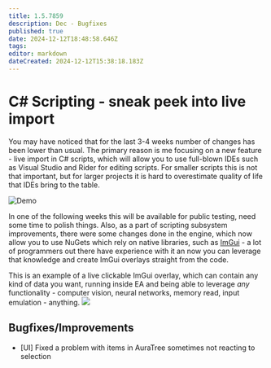 ```yaml
---
title: 1.5.7859
description: Dec - Bugfixes
published: true
date: 2024-12-12T18:48:58.646Z
tags: 
editor: markdown
dateCreated: 2024-12-12T15:38:18.183Z
---
```


# C# Scripting - sneak peek into live import
You may have noticed that for the last 3-4 weeks number of changes has been lower than usual. The primary reason is me focusing on a new feature - live import in C# scripts, which will allow you to use full-blown IDEs such as Visual Studio and Rider for editing scripts.
For smaller scripts this is not that important, but for larger projects it is hard to overestimate quality of life that IDEs bring to the table. 

![Demo](https://s3.eyeauras.net/media/2024/12/NVIDIA_Overlay_PDfPgey8maJy1hos.png)

In one of the following weeks this will be available for public testing, need some time to polish things.
Also, as a part of scripting subsystem improvements, there were some changes done in the engine, which now allow you to use NuGets which rely on native libraries, such as [ImGui](https://github.com/ocornut/imgui) - a lot of programmers out there have experience with it an now you can leverage that knowledge and create ImGui overlays straight from the code.

This is an example of a live clickable ImGui overlay, which can contain any kind of data you want, running inside EA and being able to leverage _any_ functionality - computer vision, neural networks, memory read, input emulation - anything.
![](https://s3.eyeauras.net/media/2024/12/EyeAuras_m2V69VHHLlf4CGT7.gif)

## Bugfixes/Improvements
- [UI] Fixed a problem with items in AuraTree sometimes not reacting to selection
